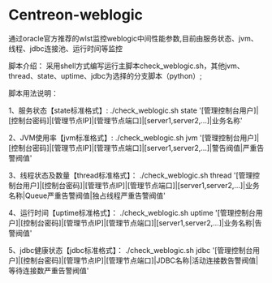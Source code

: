 # Centreon-weblogic
通过oracle官方推荐的wlst监控weblogic中间性能参数,目前由服务状态、jvm、线程、jdbc连接池、运行时间等监控

脚本介绍：
采用shell方式编写运行主脚本check_weblogic.sh，其他jvm、thread、state、uptime、jdbc为选择的分支脚本（python）;

脚本用法说明：

1、服务状态【state标准格式】:
./check_weblogic.sh state '[管理控制台用户]|[控制台密码]|[管理节点IP]|[管理节点端口]|[server1,server2,…]|业务名称'

2、JVM使用率【jvm标准格式】:
./check_weblogic.sh jvm '[管理控制台用户]|[控制台密码]|[管理节点IP]|[管理节点端口]|[server1,server2,…]|警告阀值|严重告警阀值'

3、线程状态及数量【thread标准格式】：
./check_weblogic.sh thread '[管理控制台用户]|[控制台密码]|[管理节点IP]|[管理节点端口]|[server1,server2,…]|业务名称|Queue严重告警阀值|独占线程严重告警阀值'

4、运行时间【uptime标准格式】：
./check_weblogic.sh uptime '[管理控制台用户]|[控制台密码]|[管理节点IP]|[管理节点端口]|[server1,server2,…]|业务名称|告警阀值'

5、jdbc健康状态【jdbc标准格式】：
./check_weblogic.sh  jdbc '[管理控制台用户]|[控制台密码]|[管理节点IP]|[管理节点端口]|JDBC名称|活动连接数告警阀值|等待连接数严重告警阀值'

